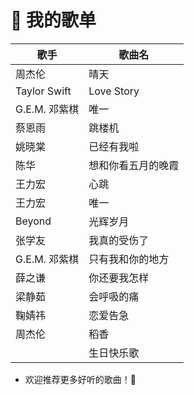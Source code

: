 # 🎵 我的歌单

| 歌手                 | 歌曲名             |
|----------------------|--------------------|
| 周杰伦                | 晴天               |
| Taylor Swift          | Love Story         |
| G.E.M. 邓紫棋         | 唯一               |
| 蔡恩雨                | 跳楼机             |
| 姚晓棠                | 已经有我啦         |
| 陈华                  | 想和你看五月的晚霞  |
| 王力宏                | 心跳               |
| 王力宏                | 唯一               |
| Beyond               | 光辉岁月           |
| 张学友                | 我真的受伤了       |
| G.E.M. 邓紫棋         | 只有我和你的地方   |
| 薛之谦                | 你还要我怎样       |
| 梁静茹                | 会呼吸的痛         |
| 鞠婧祎                | 恋爱告急           |
| 周杰伦                | 稻香               |
|                   | 生日快乐歌         |

- 欢迎推荐更多好听的歌曲！🌟
